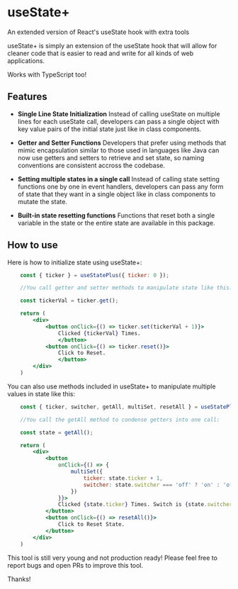 # useState+
An extended version of React's useState hook with extra tools

useState+ is simply an extension of the useState hook that will allow for cleaner code that is easier to read and write for all kinds of web applications.

Works with TypeScript too!

## Features

* **Single Line State Initialization** Instead of calling useState on multiple lines for each useState call, developers can pass a single object with key value pairs of the initial state just like in class components.

* **Getter and Setter Functions** Developers that prefer using methods that mimic encapsulation similar to those used in languages like Java can now use getters and setters to retrieve and set state, so naming conventions are consistent accross the codebase.

* **Setting multiple states in a single call** Instead of calling state setting functions one by one in event handlers, developers can pass any form of state that they want in a single object like in class components to mutate the state. 

* **Built-in state resetting functions** Functions that reset both a single variable in the state or the entire state are available in this package. 

## How to use

Here is how to initialize state using useState+:

```jsx 
    const { ticker } = useStatePlus({ ticker: 0 });

    //You call getter and setter methods to manipulate state like this:

    const tickerVal = ticker.get();

    return (
        <div>
            <button onClick={() => ticker.set(tickerVal + 1)}>
                Clicked {tickerVal} Times.
                </button>
            <button onClick={() => ticker.reset()}>
                Click to Reset.
                </button>
        </div>
    )
```

You can also use methods included in useState+ to manipulate multiple values in state like this: 

```jsx 
    const { ticker, switcher, getAll, multiSet, resetAll } = useStatePlus({ ticker: 0, switcher: 'off' });

    //You call the getAll method to condense getters into one call:

    const state = getAll();

    return (
        <div>
            <button
                onClick={() => {
                    multiSet({
                        ticker: state.ticker + 1,
                        switcher: state.switcher === 'off' ? 'on' : 'off'
                    })
                }}>
                Clicked {state.ticker} Times. Switch is {state.switcher}.
            </button>
            <button onClick={() => resetAll()}>
                Click to Reset State.
            </button>
        </div>
    )
```

This tool is still very young and not production ready! Please feel free to report bugs and open PRs to improve this tool.

Thanks!

